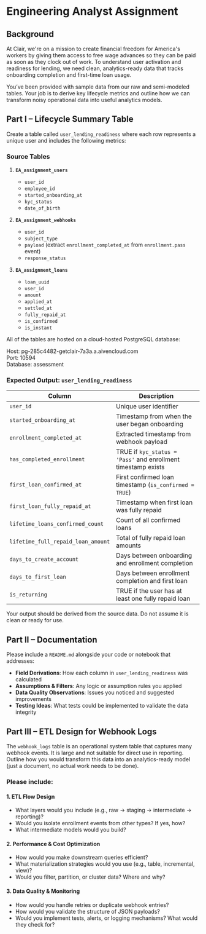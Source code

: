 # Engineering Analyst Assignment

## Background

At Clair, we're on a mission to create financial freedom for America's workers by giving them access to free wage advances so they can be paid as soon as they clock out of work. To understand user activation and readiness for lending, we need clean, analytics-ready data that tracks onboarding completion and first-time loan usage.

You’ve been provided with sample data from our raw and semi-modeled tables. Your job is to derive key lifecycle metrics and outline how we can transform noisy operational data into useful analytics models.

## Part I – Lifecycle Summary Table

Create a table called `user_lending_readiness` where each row represents a unique user and includes the following metrics:

### Source Tables

1. **`EA_assignment_users`**
   - `user_id`
   - `employee_id`
   - `started_onboarding_at`
   - `kyc_status`
   - `date_of_birth`

2. **`EA_assignment_webhooks`**
   - `user_id`
   - `subject_type`
   - `payload` (extract `enrollment_completed_at` from `enrollment.pass` event)
   - `response_status`
   
3. **`EA_assignment_loans`**
   - `loan_uuid`
   - `user_id`
   - `amount`
   - `applied_at`
   - `settled_at`
   - `fully_repaid_at`
   - `is_confirmed`
   - `is_instant`
  
All of the tables are hosted on a cloud-hosted PostgreSQL database:

Host: pg-285c4482-getclair-7a3a.a.aivencloud.com  
Port: 10594  
Database: assessment

### Expected Output: `user_lending_readiness`

| Column                          | Description                                                   |
|---------------------------------|---------------------------------------------------------------|
| `user_id`                       | Unique user identifier                                        |
| `started_onboarding_at`        | Timestamp from when the user began onboarding                |
| `enrollment_completed_at`      | Extracted timestamp from webhook payload                     |
| `has_completed_enrollment`     | TRUE if `kyc_status = 'Pass'` and enrollment timestamp exists |
| `first_loan_confirmed_at`      | First confirmed loan timestamp (`is_confirmed = TRUE`)       |
| `first_loan_fully_repaid_at`   | Timestamp when first loan was fully repaid                   |
| `lifetime_loans_confirmed_count` | Count of all confirmed loans                                |
| `lifetime_full_repaid_loan_amount` | Total of fully repaid loan amounts                      |
| `days_to_create_account`       | Days between onboarding and enrollment completion             |
| `days_to_first_loan`           | Days between enrollment completion and first loan             |
| `is_returning`                 | TRUE if the user has at least one fully repaid loan           |

Your output should be derived from the source data. Do not assume it is clean or ready for use.

## Part II – Documentation

Please include a `README.md` alongside your code or notebook that addresses:

- **Field Derivations**: How each column in `user_lending_readiness` was calculated
- **Assumptions & Filters**: Any logic or assumption rules you applied
- **Data Quality Observations**: Issues you noticed and suggested improvements
- **Testing Ideas**: What tests could be implemented to validate the data integrity

## Part III – ETL Design for Webhook Logs

The `webhook_logs` table is an operational system table that captures many webhook events. It is large and not suitable for direct use in reporting. Outline how you would transform this data into an analytics-ready model (just a document, no actual work needs to be done). 

### Please include:

#### 1. ETL Flow Design
- What layers would you include (e.g., raw → staging → intermediate → reporting)?
- Would you isolate enrollment events from other types? If yes, how?
- What intermediate models would you build?

#### 2. Performance & Cost Optimization
- How would you make downstream queries efficient?
- What materialization strategies would you use (e.g., table, incremental, view)?
- Would you filter, partition, or cluster data? Where and why?

#### 3. Data Quality & Monitoring
- How would you handle retries or duplicate webhook entries?
- How would you validate the structure of JSON payloads?
- Would you implement tests, alerts, or logging mechanisms? What would they check for?
